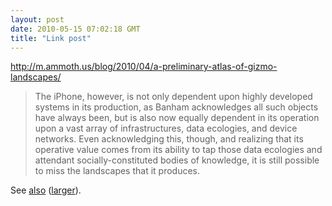 ```yaml
---
layout: post
date: 2010-05-15 07:02:18 GMT
title: "Link post"
---
```

<http://m.ammoth.us/blog/2010/04/a-preliminary-atlas-of-gizmo-landscapes/>

> The iPhone, however, is not only dependent upon highly developed systems in its production, as Banham acknowledges all such objects have always been, but is also now equally dependent in its operation upon a vast array of infrastructures, data ecologies, and device networks.  Even acknowledging this, though, and realizing that its operative value comes from its ability to tap those data ecologies and attendant socially-constituted bodies of knowledge, it is still possible to miss the landscapes that it produces.

See [also](http://www.benmillen.com/portfolio/?p=155) ([larger](http://www.benmillen.com/portfolio/projects/iphoneDeconstruction/map2.html)).